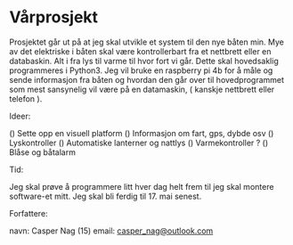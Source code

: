 
# Vårprosjekt #

Prosjektet går ut på at jeg skal utvikle et system til den nye båten min. Mye av det elektriske
i båten skal være kontrollerbart fra et nettbrett eller en databaskin. Alt i fra lys til varme
til hvor fort vi går. Dette skal hovedsaklig programmeres i Python3. Jeg vil bruke en raspberry
pi 4b for å måle og sende informasjon fra båten og hvordan den går over til hovedprogrammet som
mest sansynelig vil være på en datamaskin, ( kanskje nettbrett eller telefon ).




Ideer:

() Sette opp en visuell platform
() Informasjon om fart, gps, dybde osv
() Lyskontroller
() Automatiske lanterner og nattlys
() Varmekontroller ?
() Blåse og båtalarm




Tid:

Jeg skal prøve å programmere litt hver dag helt frem til jeg skal montere software-et mitt. Jeg
skal bli ferdig til 17. mai senest.




Forfattere:

navn:  Casper Nag (15)
email: casper_nag@outlook.com